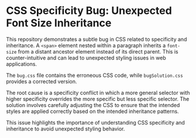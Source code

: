 # CSS Specificity Bug: Unexpected Font Size Inheritance

This repository demonstrates a subtle bug in CSS related to specificity and inheritance.  A `<span>` element nested within a paragraph inherits a `font-size` from a distant ancestor element instead of its direct parent.  This is counter-intuitive and can lead to unexpected styling issues in web applications.

The `bug.css` file contains the erroneous CSS code, while `bugSolution.css` provides a corrected version.

The root cause is a specificity conflict in which a more general selector with higher specificity overrides the more specific but less specific selector.  The solution involves carefully adjusting the CSS to ensure that the intended styles are applied correctly based on the intended inheritance patterns.

This issue highlights the importance of understanding CSS specificity and inheritance to avoid unexpected styling behavior.